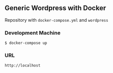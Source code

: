## Generic Wordpress with Docker ##

Repository with `docker-compose.yml` and `wordpress`

### Development Machine ###

```
$ docker-compose up
```

### URL ###

```
http://localhost
```

